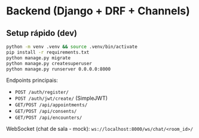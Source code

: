 # Backend (Django + DRF + Channels)

## Setup rápido (dev)
```bash
python -m venv .venv && source .venv/bin/activate
pip install -r requirements.txt
python manage.py migrate
python manage.py createsuperuser
python manage.py runserver 0.0.0.0:8000
```

Endpoints principais:
- `POST /auth/register/`
- `POST /auth/jwt/create/` (SimpleJWT)
- `GET/POST /api/appointments/`
- `GET/POST /api/consents/`
- `GET/POST /api/encounters/`

WebSocket (chat de sala - mock): `ws://localhost:8000/ws/chat/<room_id>/`
